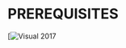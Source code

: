 # PREREQUISITES

[![Visual 2017](https://www.visualstudio.com/es/license-terms/mlt553321/?rr=https%3A%2F%2Fwww.google.com%2F)